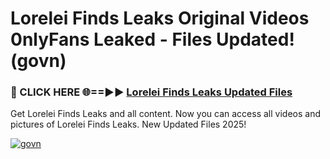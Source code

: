 # Lorelei Finds Leaks Original Videos 0nlyFans Leaked - Files Updated! (govn)

<h3>🔴 CLICK HERE 🌐==►► <a href="https://tinyurl.com/2jnfzry5" rel="nofollow">Lorelei Finds Leaks Updated Files</a></h3>

Get Lorelei Finds Leaks and all content. Now you can access all videos and pictures of Lorelei Finds Leaks. New Updated Files 2025!

[![govn](https://i.imgur.com/GyGTBgg.gif)](https://tinyurl.com/2jnfzry5)
